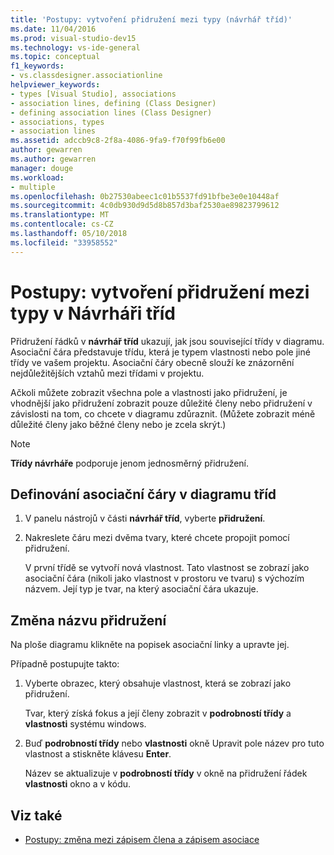 ```yaml
---
title: 'Postupy: vytvoření přidružení mezi typy (návrhář tříd)'
ms.date: 11/04/2016
ms.prod: visual-studio-dev15
ms.technology: vs-ide-general
ms.topic: conceptual
f1_keywords:
- vs.classdesigner.associationline
helpviewer_keywords:
- types [Visual Studio], associations
- association lines, defining (Class Designer)
- defining association lines (Class Designer)
- associations, types
- association lines
ms.assetid: adccb9c8-2f8a-4086-9fa9-f70f99fb6e00
author: gewarren
ms.author: gewarren
manager: douge
ms.workload:
- multiple
ms.openlocfilehash: 0b27530abeec1c01b5537fd91bfbe3e0e10448af
ms.sourcegitcommit: 4c0db930d9d5d8b857d3baf2530ae89823799612
ms.translationtype: MT
ms.contentlocale: cs-CZ
ms.lasthandoff: 05/10/2018
ms.locfileid: "33958552"
---
```

# <a name="how-to-create-associations-between-types-in-class-designer"></a>Postupy: vytvoření přidružení mezi typy v Návrháři tříd

Přidružení řádků v **návrhář tříd** ukazují, jak jsou související třídy v diagramu. Asociační čára představuje třídu, která je typem vlastnosti nebo pole jiné třídy ve vašem projektu. Asociační čáry obecně slouží ke znázornění nejdůležitějších vztahů mezi třídami v projektu.

Ačkoli můžete zobrazit všechna pole a vlastnosti jako přidružení, je vhodnější jako přidružení zobrazit pouze důležité členy nebo přidružení v závislosti na tom, co chcete v diagramu zdůraznit. (Můžete zobrazit méně důležité členy jako běžné členy nebo je zcela skrýt.)

> [!NOTE]
> **Třídy návrháře** podporuje jenom jednosměrný přidružení.

## <a name="to-define-an-association-line-in-the-class-diagram"></a>Definování asociační čáry v diagramu tříd

1. V panelu nástrojů v části **návrhář tříd**, vyberte **přidružení**.

2. Nakreslete čáru mezi dvěma tvary, které chcete propojit pomocí přidružení.

     V první třídě se vytvoří nová vlastnost. Tato vlastnost se zobrazí jako asociační čára (nikoli jako vlastnost v prostoru ve tvaru) s výchozím názvem. Její typ je tvar, na který asociační čára ukazuje.

## <a name="to-change-the-name-of-an-association"></a>Změna názvu přidružení

Na ploše diagramu klikněte na popisek asociační linky a upravte jej.

Případně postupujte takto:

1. Vyberte obrazec, který obsahuje vlastnost, která se zobrazí jako přidružení.

   Tvar, který získá fokus a její členy zobrazit v **podrobností třídy** a **vlastnosti** systému windows.

2. Buď **podrobností třídy** nebo **vlastnosti** okně Upravit pole název pro tuto vlastnost a stiskněte klávesu **Enter**.

   Název se aktualizuje v **podrobností třídy** v okně na přidružení řádek **vlastnosti** okno a v kódu.

## <a name="see-also"></a>Viz také

- [Postupy: změna mezi zápisem člena a zápisem asociace](how-to-change-between-member-notation-and-association-notation.md)
